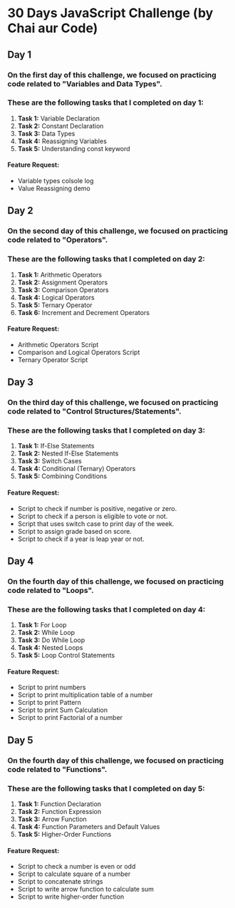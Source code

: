 # 30 Days JavaScript Challenge (by Chai aur Code)

## Day 1
### On the first day of this challenge, we focused on practicing code related to "Variables and Data Types".
### These are the following tasks that I completed on day 1:
1. **Task 1:** Variable Declaration
2. **Task 2:** Constant Declaration
3. **Task 3:** Data Types 
4. **Task 4:** Reassigning Variables
5. **Task 5:** Understanding const keyword

#### Feature Request:
- Variable types colsole log
- Value Reassigning demo


## Day 2
### On the second day of this challenge, we focused on practicing code related to "Operators".
### These are the following tasks that I completed on day 2:
1. **Task 1:** Arithmetic Operators
2. **Task 2:** Assignment Operators
3. **Task 3:** Comparison Operators
4. **Task 4:** Logical Operators
5. **Task 5:** Ternary Operator
6. **Task 6:** Increment and Decrement Operators

#### Feature Request:
- Arithmetic Operators Script
- Comparison and Logical Operators Script
- Ternary Operator Script


## Day 3
### On the third day of this challenge, we focused on practicing code related to "Control Structures/Statements".
### These are the following tasks that I completed on day 3:
1. **Task 1:** If-Else Statements
2. **Task 2:** Nested If-Else Statements
3. **Task 3:** Switch Cases
4. **Task 4:** Conditional (Ternary) Operators
5. **Task 5:** Combining Conditions

#### Feature Request:
- Script to check if number is positive, negative or zero.
- Script to check if a person is eligible to vote or not.
- Script that uses switch case to print day of the week.
- Script to assign grade based on score.
- Script to check if a year is leap year or not.


## Day 4
### On the fourth day of this challenge, we focused on practicing code related to "Loops".
### These are the following tasks that I completed on day 4:
1. **Task 1:** For Loop
2. **Task 2:** While Loop
3. **Task 3:** Do While Loop
4. **Task 4:** Nested Loops
5. **Task 5:** Loop Control Statements

#### Feature Request:
- Script to print numbers
- Script to print multiplication table of a number
- Script to print Pattern
- Script to print Sum Calculation
- Script to print Factorial of a number


## Day 5
### On the fourth day of this challenge, we focused on practicing code related to "Functions".
### These are the following tasks that I completed on day 5:

1. **Task 1:** Function Declaration
2. **Task 2:** Function Expression
3. **Task 3:** Arrow Function
4. **Task 4:** Function Parameters and Default Values
5. **Task 5:** Higher-Order Functions

#### Feature Request:
- Script to check a number is even or odd
- Script to calculate square of a number
- Script to concatenate strings
- Script to write arrow function to calculate sum
- Script to write higher-order function